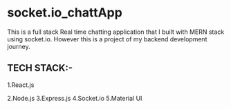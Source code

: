 # socket.io_chattApp
This is a full stack Real time chatting application that I built with MERN stack using socket.io.
However this is a project of my backend development journey.

## TECH STACK:-
1.React.js

2.Node.js
3.Express.js
4.Socket.io
5.Material UI 
